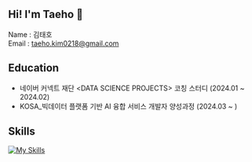 ## Hi! I'm Taeho 👋
Name : 김태호 </br>
Email : taeho.kim0218@gmail.com

## Education
* 네이버 커넥트 재단 \<DATA SCIENCE PROJECTS> 코칭 스터디 (2024.01 ~ 2024.02) </br>
* KOSA_빅데이터 플랫폼 기반 AI 융합 서비스 개발자 양성과정 (2024.03 ~ )

## Skills
[![My Skills](https://skillicons.dev/icons?i=html,css,js,java,spring,py,sklearn)](https://skillicons.dev)

<!--
**YohanDev99/YohanDev99** is a ✨ _special_ ✨ repository because its `README.md` (this file) appears on your GitHub profile.

Here are some ideas to get you started:

- 🔭 I’m currently working on ...
- 🌱 I’m currently learning ...
- 👯 I’m looking to collaborate on ...
- 🤔 I’m looking for help with ...
- 💬 Ask me about ...
- 📫 How to reach me: ...
- 😄 Pronouns: ...
- ⚡ Fun fact: ...
-->
